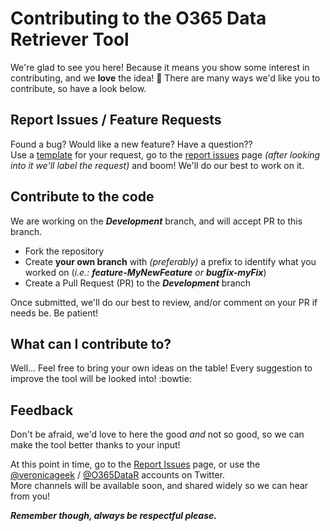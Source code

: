 # Contributing to the O365 Data Retriever Tool

We're glad to see you here! Because it means you show some interest in contributing, and we **love** the idea! :metal:
There are many ways we'd like you to contribute, so have a look below.


## Report Issues / Feature Requests
Found a bug? Would like a new feature? Have a question??  
Use a [template](https://github.com/VeronicaGeek/O365-Data-Retriever-Tool/tree/development/.github/ISSUE_TEMPLATE) for your request, go to the [report issues](https://github.com/VeronicaGeek/O365-Data-Retriever-Tool/issues) page _(after looking into it we'll label the request)_ and boom! We'll do our best to work on it.


## Contribute to the code
We are working on the _**Development**_ branch, and will accept PR to this branch.

* Fork the repository
* Create **your own branch** with _(preferably)_ a prefix to identify what you worked on (_i.e.: **feature-MyNewFeature** or **bugfix-myFix**_)
* Create a Pull Request (PR) to the _**Development**_ branch

Once submitted, we'll do our best to review, and/or comment on your PR if needs be. Be patient!


## What can I contribute to?
Well... Feel free to bring your own ideas on the table! Every suggestion to improve the tool will be looked into! :bowtie:


## Feedback
Don't be afraid, we'd love to here the good _and_ not so good, so we can make the tool better thanks to your input!

At this point in time, go to the [Report Issues](https://github.com/VeronicaGeek/O365-Data-Retriever-Tool/issues) page, or use the [@veronicageek](https://twitter.com/veronicageek) / [@O365DataR](https://twitter.com/O365DataR) accounts on Twitter.  
More channels will be available soon, and shared widely so we can hear from you!

 _**Remember though, always be respectful please.**_
